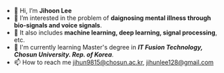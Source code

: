 - 👋 Hi, I’m __Jihoon Lee__
- 👀 I’m interested in the problem of __daignosing mental illness through bio-signals and voice signals__.
- 👀 It also includes __machine learning, deep learning, signal processing__, etc.
- 🌱 I'm currently learning Master's degree in ___IT Fusion Technology, Chosun University. Rep. of Korea___.
- 📫 How to reach me jihun9815@chosun.ac.kr, jihunlee128@gmail.com

<!---
eejji/eejji is a ✨ special ✨ repository because its `README.md` (this file) appears on your GitHub profile.
You can click the Preview link to take a look at your changes.
--->
